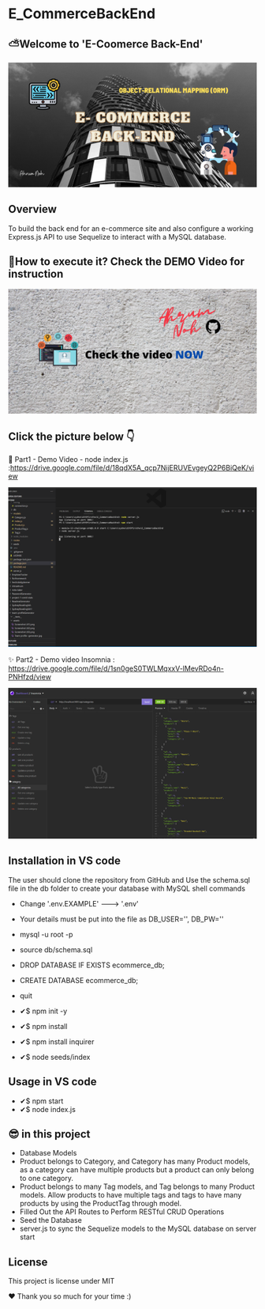 # E_CommerceBackEnd

## ⛅Welcome to 'E-Coomerce Back-End'

![Readme Generator](https://github.com/ahrumnoh/E_CommerceBackEnd/blob/main/image/E-%20Commerce%20Back-end.jpg?raw=true)



## Overview

To build the back end for an e-commerce site and also configure a working Express.js API to use Sequelize to interact with a MySQL database.


## 🚩How to execute it? Check the DEMO Video for instruction


![Watch the video](https://github.com/ahrumnoh/ReadmeGenerator/blob/main/Image/Check%20the%20video%20NOW%20(1).jpg?raw=true)





 ## Click the picture below 👇


 🎇 Part1 - Demo Video - node index.js :https://drive.google.com/file/d/18qdX5A_qcp7NijERUVEvgeyQ2P6BiQeK/view

[![Watch the video](https://github.com/ahrumnoh/E_CommerceBackEnd/blob/main/image/Screenshot%20(45).png?raw=true)](https://drive.google.com/file/d/18qdX5A_qcp7NijERUVEvgeyQ2P6BiQeK/view)



 ✨ Part2 - Demo video Insomnia  : https://drive.google.com/file/d/1sn0geS0TWLMqxxV-lMevRDo4n-PNHfzd/view

[![Watch the video](https://github.com/ahrumnoh/E_CommerceBackEnd/blob/main/image/Screenshot%20(44).png?raw=true)](https://drive.google.com/file/d/1sn0geS0TWLMqxxV-lMevRDo4n-PNHfzd/view)





## Installation in VS code

The user should clone the repository from GitHub and Use the schema.sql file in the db folder to create your database with MySQL shell commands


* Change '.env.EXAMPLE' ---> '.env'
* Your details must be put into the file as DB_USER='', DB_PW='' 

* mysql -u root -p
* source db/schema.sql
* DROP DATABASE IF EXISTS ecommerce_db;
* CREATE DATABASE ecommerce_db;
* quit

* ✔$ npm init -y
* ✔$ npm install
* ✔$ npm install inquirer

* ✔$ node seeds/index

## Usage in VS code
* ✔$ npm start
* ✔$ node index.js


## 😎 in this project

* Database Models
* Product belongs to Category, and Category has many Product models, as a category can have multiple products but a product can only belong to one category.
* Product belongs to many Tag models, and Tag belongs to many Product models. Allow products to have multiple tags and tags to have many products by using the ProductTag through model.
* Filled Out the API Routes to Perform RESTful CRUD Operations
* Seed the Database
* server.js to sync the Sequelize models to the MySQL database on server start




## License 
This project is license under MIT


❤ Thank you so much for your time :)





